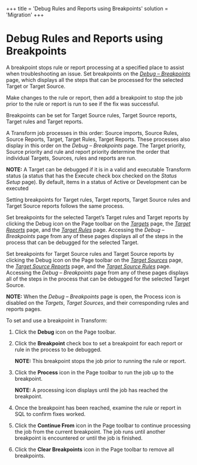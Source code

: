 +++
title = 'Debug Rules and Reports using Breakpoints'
solution = 'Migration'
+++

# Debug Rules and Reports using Breakpoints

A breakpoint stops rule or report processing at a specified place to
assist when troubleshooting an issue. Set breakpoints on the *[Debug –
Breakpoints](../Page_Desc/Debug_Breakpoints.htm)* page, which displays
all the steps that can be processed for the selected Target or Target
Source.

Make changes to the rule or report, then add a breakpoint to stop the
job prior to the rule or report is run to see if the fix was successful.

Breakpoints can be set for Target Source rules, Target Source reports,
Target rules and Target reports.

A Transform job processes in this order: Source imports, Source Rules,
Source Reports, Target, Target Rules, Target Reports. These processes
also display in this order on the *Debug – Breakpoints* page. The Target
priority, Source priority and rule and report priority determine the
order that individual Targets, Sources, rules and reports are run.

**NOTE:** A Target can be debugged if it is in a valid and executable
Transform <span id="Status" class="popUpLink">status</span> (a status
that has the Execute check box checked on the *Status Setup* page). By
default, items in a status of Active or Development can be executed

Setting breakpoints for Target rules, Target reports, Target Source
rules and Target Source reports follows the same process.

Set breakpoints for the selected Target’s Target rules and Target
reports by clicking the Debug icon on the Page toolbar on the
*[Targets](../Page_Desc/Targets_H.htm)* page, the *[Target
Reports](../Page_Desc/Target_Reports_H.htm)* page, and the *[Target
Rules](../Page_Desc/Target_Rules_H.htm)* page. Accessing the *Debug –
Breakpoints* page from any of these pages displays all of the steps in
the process that can be debugged for the selected Target.

Set breakpoints for Target Source rules and Target Source reports by
clicking the Debug icon on the Page toolbar on the *[Target
Sources](../Page_Desc/Target_Sources_H.htm)* page, the *[Target Source
Reports](../Page_Desc/Target_Source_Reports_H.htm)* page, and the
*[Target Source Rules](../Page_Desc/Target_Source_Rules_H.htm)* page.
Accessing the *Debug – Breakpoints* page from any of these pages
displays all of the steps in the process that can be debugged for the
selected Target Source.

**NOTE:** When the *Debug – Breakpoints* page is open, the Process icon
is disabled on the *Targets*, *Target Sources*, and their corresponding
rules and reports pages.

To set and use a breakpoint in Transform:

1.  Click the **Debug** icon on the Page toolbar.

2.  Click the **Breakpoint** check box to set a breakpoint for each
    report or rule in the process to be debugged.
    
    **NOTE:** This breakpoint stops the job prior to running the rule or
    report.

3.  Click the **Process** icon in the Page toolbar to run the job up to
    the breakpoint.
    
    **NOTE:** A processing icon displays until the job has reached the
    breakpoint.

4.  Once the breakpoint has been reached, examine the rule or report in
    SQL to confirm fixes worked.

5.  Click the **Continue From** icon in the Page toolbar to continue
    processing the job from the current breakpoint. The job runs until
    another breakpoint is encountered or until the job is finished.

6.  Click the **Clear Breakpoints** icon in the Page toolbar to remove
    all breakpoints.
